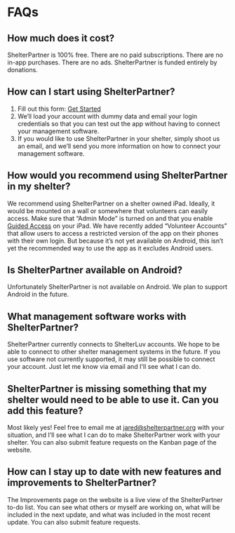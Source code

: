 # FAQs
## How much does it cost?

ShelterPartner is 100% free. There are no paid subscriptions. There are no in-app purchases. There are no ads. ShelterPartner is funded entirely by donations.

## How can I start using ShelterPartner?

  1. Fill out this form: [Get Started](https://shelterpartner.org/new-shelter)
  2. We’ll load your account with dummy data and email your login credentials so that you can test out the app without having to connect your management software.
  3. If you would like to use ShelterPartner in your shelter, simply shoot us an email, and we’ll send you more information on how to connect your management software.

## How would you recommend using ShelterPartner in my shelter?

We recommend using ShelterPartner on a shelter owned iPad. Ideally, it would be mounted on a wall or somewhere that volunteers can easily access. Make sure that “Admin Mode” is turned on and that you enable [Guided Access](https://www.youtube.com/watch?v=g3OQxJV8atQ) on your iPad. We have recently added “Volunteer Accounts” that allow users to access a restricted version of the app on their phones with their own login. But because it’s not yet available on Android, this isn’t yet the recommended way to use the app as it excludes Android users.

## Is ShelterPartner available on Android?

Unfortunately ShelterPartner is not available on Android. We plan to support Android in the future.

## What management software works with ShelterPartner?

ShelterPartner currently connects to ShelterLuv accounts. We hope to be able to connect to other shelter management systems in the future. If you use software not currently supported, it may still be possible to connect your account. Just let me know via email and I'll see what I can do.

## ShelterPartner is missing something that my shelter would need to be able to use it. Can you add this feature?

Most likely yes! Feel free to email me at jared@shelterpartner.org with your situation, and I’ll see what I can do to make ShelterPartner work with your shelter. You can also submit feature requests on the Kanban page of the website.

## How can I stay up to date with new features and improvements to ShelterPartner?

The Improvements page on the website is a live view of the ShelterPartner to-do list. You can see what others or myself are working on, what will be included in the next update, and what was included in the most recent update. You can also submit feature requests.
